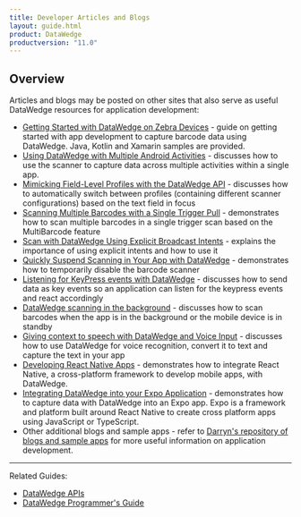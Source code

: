 ```yaml
---
title: Developer Articles and Blogs
layout: guide.html
product: DataWedge
productversion: "11.0"
---
```


## Overview

Articles and blogs may be posted on other sites that also serve as useful DataWedge resources for application development:

- [Getting Started with DataWedge on Zebra Devices](https://developer.zebra.com/blog/getting-started-datawedge-zebra-devices) - guide on getting started with app development to capture barcode data using DataWedge. Java, Kotlin and Xamarin samples are provided.
- [Using DataWedge with Multiple Android Activities](https://developer.zebra.com/blog/using-datawedge-multiple-android-activities) - discusses how to use the scanner to capture data across multiple activities within a single app.
- [Mimicking Field-Level Profiles with the DataWedge API](https://developer.zebra.com/blog/mimicking-field-level-profiles-datawedge-api) - discusses how to automatically switch between profiles (containing different scanner configurations) based on the text field in focus
- [Scanning Multiple Barcodes with a Single Trigger Pull](https://developer.zebra.com/blog/scanning-multiple-barcodes-single-trigger-pull) - demonstrates how to scan multiple barcodes in a single trigger scan based on the MultiBarcode feature
- [Scan with DataWedge Using Explicit Broadcast Intents](https://developer.zebra.com/blog/scan-datawedge-using-explicit-broadcast-intents) - explains the importance of using explicit intents and how to use it
- [Quickly Suspend Scanning in Your App with DataWedge](https://developer.zebra.com/blog/quickly-suspend-scanning-your-app-datawedge) - demonstrates how to temporarily disable the barcode scanner
- [Listening for KeyPress events with DataWedge](https://developer.zebra.com/blog/listening-keypress-events-datawedge) - discusses how to send data as key events so an application can listen for the keypress events and react accordingly
- [DataWedge scanning in the background](https://developer.zebra.com/blog/datawedge-background-scanning-zebra-android-devices?sfid=&co=) - discusses how to scan barcodes when the app is in the background or the mobile device is in standby
- [Giving context to speech with DataWedge and Voice Input](https://developer.zebra.com/blog/giving-context-speech-datawedge-and-voice-input?sfid=&co=) - discusses how to use DataWedge for voice recognition, convert it to text and capture the text in your app
- [Developing React Native Apps](https://developer.zebra.com/community/home/blog/2018/10/29/developing-react-native-applications-on-zebra-devices) - demonstrates how to integrate React Native, a cross-platform framework to develop mobile apps, with DataWedge.
- [Integrating DataWedge into your Expo Application](https://developer.zebra.com/blog/integrating-datawedge-your-expo-application) - demonstrates how to capture data with DataWedge into an Expo app. Expo is a framework and platform built around React Native to create cross platform apps using JavaScript or TypeScript.
- Other additional blogs and sample apps - refer to [Darryn's repository of blogs and sample apps](https://darryncampbell.co.uk/technology_index.html) for more useful information on application development.

---

Related Guides:

- [DataWedge APIs](../../api)
- [DataWedge Programmer's Guide](../../programmers-guides/dw-programming)
